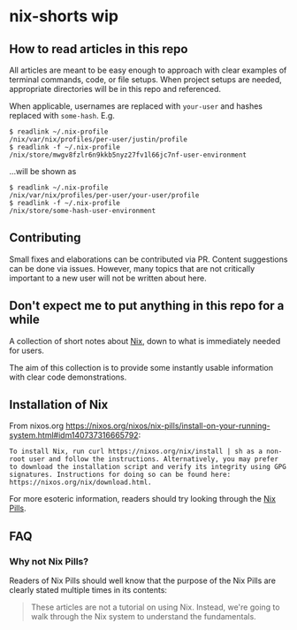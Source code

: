 # nix-shorts wip

## How to read articles in this repo

All articles are meant to be easy enough to approach with clear examples of terminal commands, code, or file setups. When project setups are needed, appropriate directories will be in this repo and referenced.

When applicable, usernames are replaced with `your-user` and hashes replaced with `some-hash`. E.g.

```
$ readlink ~/.nix-profile
/nix/var/nix/profiles/per-user/justin/profile
$ readlink -f ~/.nix-profile
/nix/store/mwgv8fzlr6n9kkb5nyz27fv1l66jc7nf-user-environment
```

...will be shown as

```
$ readlink ~/.nix-profile
/nix/var/nix/profiles/per-user/your-user/profile
$ readlink -f ~/.nix-profile
/nix/store/some-hash-user-environment
```

## Contributing

Small fixes and elaborations can be contributed via PR. Content suggestions can be done via issues. However, many topics that are not critically important to a new user will not be written about here.

## Don't expect me to put anything in this repo for a while

A collection of short notes about [Nix](https://nixos.org/), down to what is immediately needed for users.

The aim of this collection is to provide some instantly usable information with clear code demonstrations.

## Installation of Nix

From nixos.org <https://nixos.org/nixos/nix-pills/install-on-your-running-system.html#idm140737316665792>:

```
To install Nix, run curl https://nixos.org/nix/install | sh as a non-root user and follow the instructions. Alternatively, you may prefer to download the installation script and verify its integrity using GPG signatures. Instructions for doing so can be found here: https://nixos.org/nix/download.html.
```

For more esoteric information, readers should try looking through the [Nix Pills](https://nixos.org/nixos/nix-pills/).

## FAQ

### Why not Nix Pills?

Readers of Nix Pills should well know that the purpose of the Nix Pills are clearly stated multiple times in its contents:

> These articles are not a tutorial on using Nix. Instead, we're going to walk through the Nix system to understand the fundamentals.
